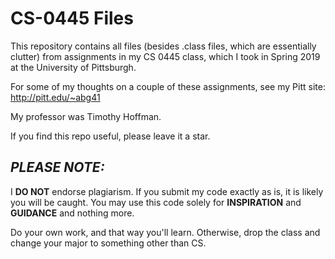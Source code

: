 # CS-0445 Files

This repository contains all files (besides .class files, which are essentially clutter) from assignments in my CS 0445 class, which I took in Spring 2019 at the University of Pittsburgh.

For some of my thoughts on a couple of these assignments, see my Pitt site: http://pitt.edu/~abg41

My professor was Timothy Hoffman.

If you find this repo useful, please leave it a star. 

## *PLEASE NOTE:*

I **DO NOT** endorse plagiarism. If you submit my code exactly as is, it is likely you will be caught.
You may use this code solely for **INSPIRATION** and **GUIDANCE** and nothing more.

Do your own work, and that way you'll learn. Otherwise, drop the class and change your major to something other than CS.

